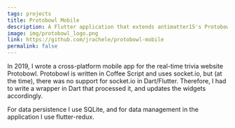 ```yaml
---
tags: projects
title: Protobowl Mobile
description: A Flutter application that extends antimatter15's Protobowl trivia site
image: img/protobowl_logo.png
link: https://github.com/jrachele/protobowl-mobile
permalink: false
---
```

In 2019, I wrote a cross-platform mobile app for the real-time trivia website Protobowl. Protobowl is written in Coffee Script and uses socket.io, but (at the time), there was no support for socket.io in Dart/Flutter. Therefore, I had to write a wrapper in Dart that processed it, and updates the widgets accordingly.

For data persistence I use SQLite, and for data management in the application I use flutter-redux.